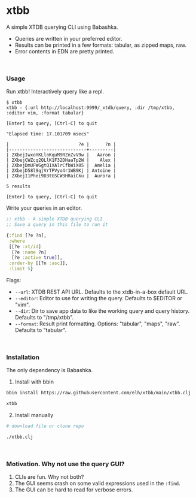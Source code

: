 # xtbb

A simple XTDB querying CLI using Babashka.

* Queries are written in your preferred editor.
* Results can be printed in a few formats: tabular, as zipped maps, raw.
* Error contents in EDN are pretty printed.

<br>

### Usage

Run xtbb! Interactively query like a repl.
```plaintext
$ xtbb
xtbb - {:url http://localhost:9999/_xtdb/query, :dir /tmp/xtbb, :editor vim, :format tabular}

[Enter] to query, [Ctrl-C] to quit

"Elapsed time: 17.101709 msecs"

|                          ?e |      ?n |
|-----------------------------+---------|
| 2XbejIwxoYKLlnKquM9RZnZvV9w |   Aaron |
| 2XbejCWZcq2QLlK1F32DHaaTp2W |    Alex |
| 2XbejDmUFWGgtQ1XAlrCfbWiX05 |  Amelia |
| 2XbejD58l9qjVrTPVyo4r1WB9Kj | Antoine |
| 2XbejI1Phei9D3tGSCW3HRaiCku |  Aurora |

5 results

[Enter] to query, [Ctrl-C] to quit
```

Write your queries in an editor.
```clojure
;; xtbb - A simple XTDB querying CLI
;; Save a query in this file to run it

{:find [?e ?n],
 :where
 [[?e :xt/id]
  [?e :name ?n]
  [?e :active true]],
 :order-by [[?n :asc]],
 :limit 5}
```

Flags:
* `--url`:           XTDB REST API URL. Defaults to the xtdb-in-a-box default URL.
* `--editor`:        Editor to use for writing the query. Defaults to $EDITOR or "vim".
* `--dir`:           Dir to save app data to like the working query and query history. Defaults to "/tmp/xtbb".
* `--format`:        Result print formatting. Options: "tabular", "maps", "raw". Defaults to "tabular".

<br>

### Installation

The only dependency is Babashka.

1. Install with bbin
```bash
bbin install https://raw.githubusercontent.com/elh/xtbb/main/xtbb.clj

xtbb
```

2. Install manually
```bash
# download file or clone repo

./xtbb.clj
```

<br>

### Motivation. Why not use the query GUI?
1. CLIs are fun. Why not both?
2. The GUI seems crash on some valid expressions used in the `:find`.
3. The GUI can be hard to read for verbose errors.
